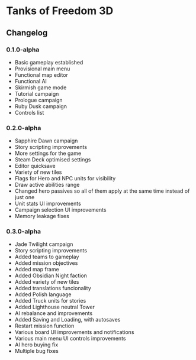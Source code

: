 # Tanks of Freedom 3D
## Changelog

### 0.1.0-alpha
- Basic gameplay established
- Provisional main menu
- Functional map editor
- Functional AI
- Skirmish game mode
- Tutorial campaign
- Prologue campaign
- Ruby Dusk campaign
- Controls list

### 0.2.0-alpha
- Sapphire Dawn campaign
- Story scripting improvements
- More settings for the game
- Steam Deck optimised settings
- Editor quicksave
- Variety of new tiles
- Flags for Hero and NPC units for visibility
- Draw active abilities range
- Changed hero passives so all of them apply at the same time instead of just one
- Unit stats UI improvements
- Campaign selection UI improvements
- Memory leakage fixes

### 0.3.0-alpha
- Jade Twilight campaign
- Story scripting improvements
- Added teams to gameplay
- Added mission objectives
- Added map frame
- Added Obsidian Night faction
- Added variety of new tiles
- Added translations funcionality
- Added Polish language
- Added Truck units for stories
- Added Lighthouse neutral Tower
- AI rebalance and improvements
- Added Saving and Loading, with autosaves
- Restart mission function
- Various board UI improvements and notifications
- Various main menu UI controls improvements
- AI hero buying fix
- Multiple bug fixes
